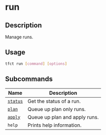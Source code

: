 # run

## Description

Manage runs.

## Usage

```bash
tfct run [command] [options]
```

## Subcommands

| Name                    | Description                   |
|-------------------------|-------------------------------|
| [`status`](./status.md) | Get the status of a run.      |
| [`plan`](./plan.md)     | Queue up plan only runs.      |
| [`apply`](./apply.md)   | Queue up plan and apply runs. |
| `help`                  | Prints help information.      |